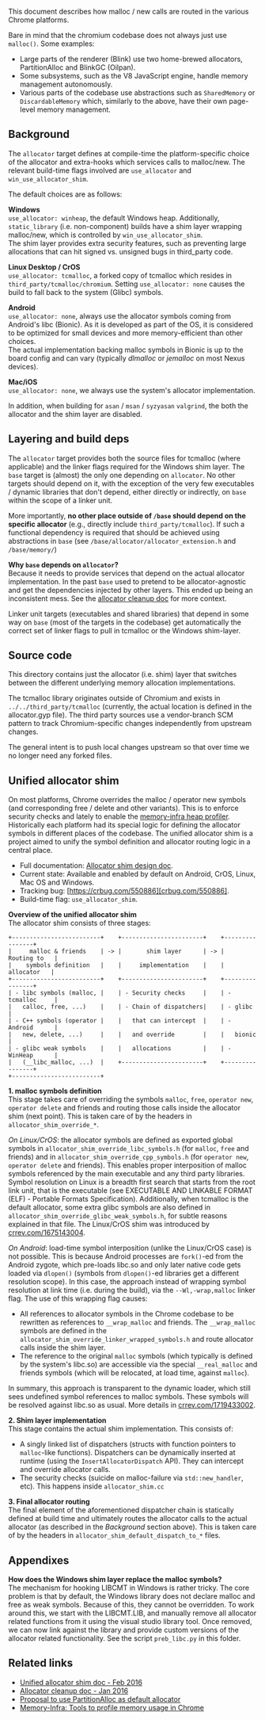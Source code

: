 This document describes how malloc / new calls are routed in the various Chrome
platforms.

Bare in mind that the chromium codebase does not always just use `malloc()`.
Some examples:
 - Large parts of the renderer (Blink) use two home-brewed allocators,
   PartitionAlloc and BlinkGC (Oilpan).
 - Some subsystems, such as the V8 JavaScript engine, handle memory management
   autonomously.
 - Various parts of the codebase use abstractions such as `SharedMemory` or
   `DiscardableMemory` which, similarly to the above, have their own page-level
   memory management.

Background
----------
The `allocator` target defines at compile-time the platform-specific choice of
the allocator and extra-hooks which services calls to malloc/new. The relevant
build-time flags involved are `use_allocator` and `win_use_allocator_shim`.

The default choices are as follows:

**Windows**  
`use_allocator: winheap`, the default Windows heap.
Additionally, `static_library` (i.e. non-component) builds have a shim
layer wrapping malloc/new, which is controlled by `win_use_allocator_shim`.  
The shim layer provides extra security features, such as preventing large
allocations that can hit signed vs. unsigned bugs in third_party code.

**Linux Desktop / CrOS**  
`use_allocator: tcmalloc`, a forked copy of tcmalloc which resides in
`third_party/tcmalloc/chromium`. Setting `use_allocator: none` causes the build
to fall back to the system (Glibc) symbols.

**Android**  
`use_allocator: none`, always use the allocator symbols coming from Android's
libc (Bionic). As it is developed as part of the OS, it is considered to be
optimized for small devices and more memory-efficient than other choices.  
The actual implementation backing malloc symbols in Bionic is up to the board
config and can vary (typically *dlmalloc* or *jemalloc* on most Nexus devices).

**Mac/iOS**  
`use_allocator: none`, we always use the system's allocator implementation.

In addition, when building for `asan` / `msan` / `syzyasan` `valgrind`, the
both the allocator and the shim layer are disabled.

Layering and build deps
-----------------------
The `allocator` target provides both the source files for tcmalloc (where
applicable) and the linker flags required for the Windows shim layer.
The `base` target is (almost) the only one depending on `allocator`. No other
targets should depend on it, with the exception of the very few executables /
dynamic libraries that don't depend, either directly or indirectly, on `base`
within the scope of a linker unit.

More importantly, **no other place outside of `/base` should depend on the
specific allocator** (e.g., directly include `third_party/tcmalloc`).
If such a functional dependency is required that should be achieved using
abstractions in `base` (see `/base/allocator/allocator_extension.h` and
`/base/memory/`)

**Why `base` depends on `allocator`?**  
Because it needs to provide services that depend on the actual allocator
implementation. In the past `base` used to pretend to be allocator-agnostic
and get the dependencies injected by other layers. This ended up being an
inconsistent mess.
See the [allocator cleanup doc][url-allocator-cleanup] for more context.

Linker unit targets (executables and shared libraries) that depend in some way
on `base` (most of the targets in the codebase) get automatically the correct
set of linker flags to pull in tcmalloc or the Windows shim-layer.


Source code
-----------
This directory contains just the allocator (i.e. shim) layer that switches
between the different underlying memory allocation implementations.

The tcmalloc library originates outside of Chromium and exists in
`../../third_party/tcmalloc` (currently, the actual location is defined in the
allocator.gyp file). The third party sources use a vendor-branch SCM pattern to
track Chromium-specific changes independently from upstream changes.

The general intent is to push local changes upstream so that over
time we no longer need any forked files.


Unified allocator shim
----------------------
On most platforms, Chrome overrides the malloc / operator new symbols (and
corresponding free / delete and other variants). This is to enforce security
checks and lately to enable the
[memory-infra heap profiler][url-memory-infra-heap-profiler].  
Historically each platform had its special logic for defining the allocator
symbols in different places of the codebase. The unified allocator shim is
a project aimed to unify the symbol definition and allocator routing logic in
a central place.

 - Full documentation: [Allocator shim design doc][url-allocator-shim].
 - Current state: Available and enabled by default on Android, CrOS, Linux,
   Mac OS and Windows.
 - Tracking bug: [https://crbug.com/550886][crbug.com/550886].
 - Build-time flag: `use_allocator_shim`.

**Overview of the unified allocator shim**  
The allocator shim consists of three stages:
```
+-------------------------+    +-----------------------+    +----------------+
|     malloc & friends    | -> |       shim layer      | -> |   Routing to   |
|    symbols definition   |    |     implementation    |    |    allocator   |
+-------------------------+    +-----------------------+    +----------------+
| - libc symbols (malloc, |    | - Security checks     |    | - tcmalloc     |
|   calloc, free, ...)    |    | - Chain of dispatchers|    | - glibc        |
| - C++ symbols (operator |    |   that can intercept  |    | - Android      |
|   new, delete, ...)     |    |   and override        |    |   bionic       |
| - glibc weak symbols    |    |   allocations         |    | - WinHeap      |
|   (__libc_malloc, ...)  |    +-----------------------+    +----------------+
+-------------------------+
```

**1. malloc symbols definition**  
This stage takes care of overriding the symbols `malloc`, `free`,
`operator new`, `operator delete` and friends and routing those calls inside the
allocator shim (next point).
This is taken care of by the headers in `allocator_shim_override_*`.

*On Linux/CrOS*: the allocator symbols are defined as exported global symbols
in `allocator_shim_override_libc_symbols.h` (for `malloc`, `free` and friends)
and in `allocator_shim_override_cpp_symbols.h` (for `operator new`,
`operator delete` and friends).
This enables proper interposition of malloc symbols referenced by the main
executable and any third party libraries. Symbol resolution on Linux is a breadth first search that starts from the root link unit, that is the executable
(see EXECUTABLE AND LINKABLE FORMAT (ELF) - Portable Formats Specification).
Additionally, when tcmalloc is the default allocator, some extra glibc symbols
are also defined in `allocator_shim_override_glibc_weak_symbols.h`, for subtle
reasons explained in that file.
The Linux/CrOS shim was introduced by
[crrev.com/1675143004](https://crrev.com/1675143004).

*On Android*: load-time symbol interposition (unlike the Linux/CrOS case) is not
possible. This is because Android processes are `fork()`-ed from the Android
zygote, which pre-loads libc.so and only later native code gets loaded via
`dlopen()` (symbols from `dlopen()`-ed libraries get a different resolution
scope).
In this case, the approach instead of wrapping symbol resolution at link time
(i.e. during the build), via the `--Wl,-wrap,malloc` linker flag.
The use of this wrapping flag causes:
 - All references to allocator symbols in the Chrome codebase to be rewritten as
   references to `__wrap_malloc` and friends. The `__wrap_malloc` symbols are
   defined in the `allocator_shim_override_linker_wrapped_symbols.h` and
   route allocator calls inside the shim layer.
 - The reference to the original `malloc` symbols (which typically is defined by
   the system's libc.so) are accessible via the special `__real_malloc` and
   friends symbols (which will be relocated, at load time, against `malloc`).

In summary, this approach is transparent to the dynamic loader, which still sees
undefined symbol references to malloc symbols.
These symbols will be resolved against libc.so as usual.
More details in [crrev.com/1719433002](https://crrev.com/1719433002).

**2. Shim layer implementation**  
This stage contains the actual shim implementation. This consists of:
- A singly linked list of dispatchers (structs with function pointers to `malloc`-like functions). Dispatchers can be dynamically inserted at runtime
(using the `InsertAllocatorDispatch` API). They can intercept and override
allocator calls.
- The security checks (suicide on malloc-failure via `std::new_handler`, etc).
This happens inside `allocator_shim.cc`

**3. Final allocator routing**  
The final element of the aforementioned dispatcher chain is statically defined
at build time and ultimately routes the allocator calls to the actual allocator
(as described in the *Background* section above). This is taken care of by the
headers in `allocator_shim_default_dispatch_to_*` files.


Appendixes
----------
**How does the Windows shim layer replace the malloc symbols?**  
The mechanism for hooking LIBCMT in Windows is rather tricky.  The core
problem is that by default, the Windows library does not declare malloc and
free as weak symbols.  Because of this, they cannot be overridden.  To work
around this, we start with the LIBCMT.LIB, and manually remove all allocator
related functions from it using the visual studio library tool.  Once removed,
we can now link against the library and provide custom versions of the
allocator related functionality.
See the script `preb_libc.py` in this folder.

Related links
-------------
- [Unified allocator shim doc - Feb 2016][url-allocator-shim]
- [Allocator cleanup doc - Jan 2016][url-allocator-cleanup]
- [Proposal to use PartitionAlloc as default allocator](https://crbug.com/339604)
- [Memory-Infra: Tools to profile memory usage in Chrome](/docs/memory-infra/README.md)

[url-allocator-cleanup]: https://docs.google.com/document/d/1V77Kgp_4tfaaWPEZVxNevoD02wXiatnAv7Ssgr0hmjg/edit?usp=sharing
[url-memory-infra-heap-profiler]: /docs/memory-infra/heap_profiler.md
[url-allocator-shim]: https://docs.google.com/document/d/1yKlO1AO4XjpDad9rjcBOI15EKdAGsuGO_IeZy0g0kxo/edit?usp=sharing
